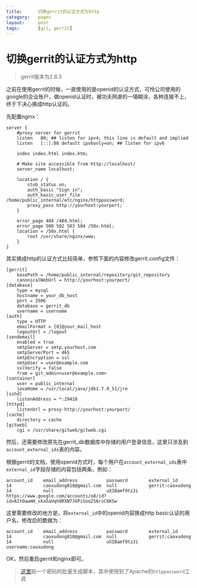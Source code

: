 ```yaml
---
title:      切换gerrit的认证方式为http
category:   pages
layout:     post
tags:       [git, gerrit]
---
```



切换gerrit的认证方式为http
========


>gerrit版本为2.8.3

之前在使用gerrit的时候，一直使用的是openid的认证方式，可怜公司使用的google的企业账户，做openid认证时，被功夫网虐的一塌糊涂，各种连接不上，终于下决心换成http认证的。

先配置nginx：

    server {
        #proxy server for gerrit
        listen   80; ## listen for ipv4; this line is default and implied
        listen   [::]:88 default ipv6only=on; ## listen for ipv6
    
        index index.html index.htm;
    
        # Make site accessible from http://localhost/
        server_name localhost;
    
        location / {
            stub_status on;
            auth_basic "Sign in";
            auth_basic_user_file /home/public_internal/etc/nginx/httppassword;
            proxy_pass http://yourhost:yourport;
        }

        error_page 404 /404.html;
        error_page 500 502 503 504 /50x.html;
        location = /50x.html {
            root /usr/share/nginx/www;
        }
    }

其实换成http的认证方式比较简单，参照下面的内容修改gerrit.config文件：

    [gerrit]
        basePath = /home/public_internal/repository/git_repository
        canonicalWebUrl = http://yourhost:yourport/
    [database]
        type = mysql
        hostname = your_db_host
        port = 3506
        database = gerrit_db
        username = username
    [auth]
        type = HTTP
        emailFormat = {0}@your_mail_host
        logoutUrl = /logout
    [sendemail]
        enabled = true
        smtpServer = smtp.yourhost.com
        smtpServerPort = 465
        smtpEncryption = ssl
        smtpUser = user@example.com
        sslVerify = false
        from = git_admin<user@example.com>
    [container]
        user = public_internal
        javaHome = /usr/local/java/jdk1.7.0_51/jre
    [sshd]
        listenAddress = *:29418
    [httpd]
        listenUrl = proxy-http://yourhost:yourport/
    [cache]
        directory = cache
    [gitweb]
        cgi = /usr/share/gitweb/gitweb.cgi

然后，还需要修改原先在gerrit_db数据库中存储的用户登录信息，这里只涉及到`account_external_ids`表的内容。

根据gerrit的文档，使用openid方式时，每个用户在`account_external_ids`表中`external_id`字段存储的内容包括两条，例如：

    account_id    email_address           password        external_id
    14            caoxudong818@gmail.com  null            gerrit:caoxudong
    14            null                    uXIBamf9tzJi    https://www.google.com/accounts/o8/id?id=AItOawmH_ska5aUqh8RXN7JkPiSoo2S6rsC6KSw

这里需要修改的地方是，将`external_id`中的openid内容换成http basic认证的用户名，修改后的数据为：

    account_id    email_address           password        external_id
    14            caoxudong818@gmail.com  null            gerrit:caoxudong
    14            null                    uXIBamf9tzJi    username:caoxudong

OK，然后重启gerrit和nginx即可。


>[这里][1]贴一个密码的批量生成脚本，其中使用到了Apache的`httppassword`工具




[1]:    https://gist.github.com/caoxudong/1ea26b67bd6b0e1bd682